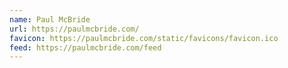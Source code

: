 ```yaml
---
name: Paul McBride
url: https://paulmcbride.com/
favicon: https://paulmcbride.com/static/favicons/favicon.ico
feed: https://paulmcbride.com/feed
---
```

